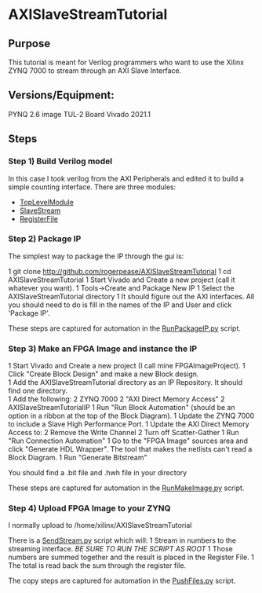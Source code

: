 # AXISlaveStreamTutorial


## Purpose

This tutorial is meant for Verilog programmers who want to use the Xilinx ZYNQ 7000 to stream through an AXI Slave Interface. 

## Versions/Equipment:
   PYNQ 2.6 image
   TUL-2 Board 
   Vivado 2021.1 

## Steps 

### Step 1) Build Verilog model 

In this case I took verilog from the AXI Peripherals and edited it to build a simple counting interface. 
There are three modules:

* [TopLevelModule](http://github.com/rogerpease/AXISlaveStreamTutorial/Verilog/module/AXISlaveStreamTutorialIP.v  "Top Level")
* [SlaveStream](http://github.com/rogerpease/AXISlaveStreamTutorial/Verilog/modules/AXISlaveStreamTutorialIP_SlaveStream.v "Accumulates Data")
* [RegisterFile](http://github.com/rogerpease/AXISlaveStreamTutorial/Verilog/modules/AXISlaveStreamTutorialIP_SlaveRegisterFile.v "Holds read-back total")  

### Step 2) Package IP

The simplest way to package the IP through the gui is:

1 git clone http://github.com/rogerpease/AXISlaveStreamTutorial 
1 cd AXISlaveStreamTutorial 
1 Start Vivado and Create a new project (call it whatever you want). 
1 Tools->Create and Package New IP
1 Select the AXISlaveStreamTutorial directory 
1 It should figure out the AXI interfaces. All you should need to do is fill in the names of the IP and User and click 'Package IP'. 

These steps are captured for automation in the [RunPackageIP.py](http://github.com/rogerpease/AXISlaveStreamTutorial/RunPackageIP.py) script.  

### Step 3) Make an FPGA Image and instance the IP 

1 Start Vivado and Create a new project (I call mine FPGAImageProject). 
1 Click "Create Block Design" and make a new Block design.  
1 Add the AXISlaveStreamTutorial directory as an IP Repository. It should find one directory.  
1 Add the following:
2 ZYNQ 7000 
2 "AXI Direct Memory Access" 
2 AXISlaveStreamTutorialIP 
1 Run "Run Block Automation" (should be an option in a ribbon at the top of the Block Diagram). 
1 Update the ZYNQ 7000 to include a Slave High Performance Port. 
1 Update the AXI Direct Memory Access to:
2 Remove the Write Channel 
2 Turn off Scatter-Gather 
1 Run "Run Connection Automation" 
1 Go to the "FPGA Image" sources area and click "Generate HDL Wrapper". The tool that makes the netlists can't read a Block Diagram. 
1 Run "Generate Bitstream"

You should find a .bit file and .hwh file in your directory  

These steps are captured for automation in the [RunMakeImage.py](http://github.com/rogerpease/AXISlaveStreamTutorial/RunMakeImage.py) script.  

### Step 4) Upload FPGA Image to your ZYNQ

I normally upload to /home/xilinx/AXISlaveStreamTutorial 

There is a [SendStream.py](http://github.com/rogerpease/AXISlaveStreamTutorial/SendStream.py) script which will:
1 Stream in numbers to the streaming interface. *BE SURE TO RUN THE SCRIPT AS ROOT* 
1 Those numbers are summed together and the result is placed in the Register File. 
1 The total is read back the sum through the register file. 

The copy steps are captured for automation in the 
[PushFiles.py](http://github.com/rogerpease/AXISlaveStreamTutorial/PushFiles.py) script.  
